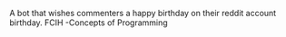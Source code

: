 A bot that wishes commenters a happy birthday on their reddit account birthday.
FCIH -Concepts of Programming

